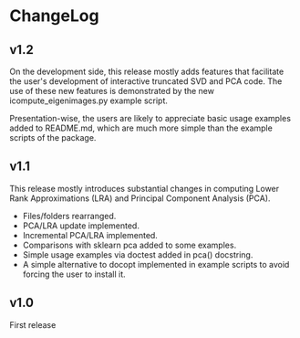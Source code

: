 # ChangeLog

## v1.2

On the development side, this release mostly adds features that facilitate the user's development of interactive truncated SVD and PCA code. The use of these new features is demonstrated by the new icompute_eigenimages.py example script.

Presentation-wise, the users are likely to appreciate basic usage examples added to README.md, which are much more simple than the example scripts of the package.

## v1.1

This release mostly introduces substantial changes in computing Lower Rank Approximations (LRA) and Principal Component Analysis (PCA).
- Files/folders rearranged.
- PCA/LRA update implemented.
- Incremental PCA/LRA implemented.
- Comparisons with sklearn pca added to some examples.
- Simple usage examples via doctest added in pca() docstring.
- A simple alternative to docopt implemented in example scripts to avoid forcing the user to install it.

## v1.0

First release

